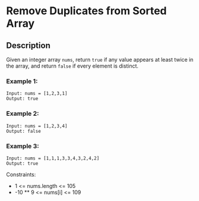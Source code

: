 # Remove Duplicates from Sorted Array

## Description 

Given an integer array `nums`, return `true` if any value appears at least twice in the array, and return `false` if every element is distinct.

### Example 1:
```
Input: nums = [1,2,3,1]
Output: true
```
### Example 2:
```
Input: nums = [1,2,3,4]
Output: false
```
### Example 3:
```
Input: nums = [1,1,1,3,3,4,3,2,4,2]
Output: true
```
Constraints:

- 1 <= nums.length <= 105
- -10 ** 9 <= nums[i] <= 109
